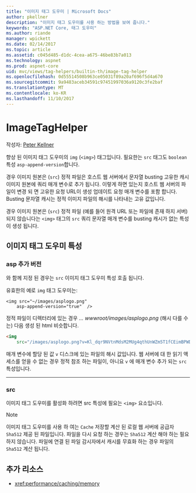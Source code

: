 ```yaml
---
title: "이미지 태그 도우미 | Microsoft Docs"
author: pkellner
description: "이미지 태그 도우미를 사용 하는 방법을 보여 줍니다."
keywords: "ASP.NET Core, 태그 도우미"
ms.author: riande
manager: wpickett
ms.date: 02/14/2017
ms.topic: article
ms.assetid: c045d485-d1dc-4cea-a675-46be83b7a013
ms.technology: aspnet
ms.prod: aspnet-core
uid: mvc/views/tag-helpers/builtin-th/image-tag-helper
ms.openlocfilehash: 0d55514508b963ce05031f89a20af696f5d4a670
ms.sourcegitcommit: 9a9483aceb34591c97451997036a9120c3fe2baf
ms.translationtype: MT
ms.contentlocale: ko-KR
ms.lasthandoff: 11/10/2017
---
```

# <a name="imagetaghelper"></a>ImageTagHelper

작성자: [Peter Kellner](http://peterkellner.net) 

향상 된 이미지 태그 도우미의 `img` (`<img>`) 태그입니다. 필요한는 `src` 태그도 `boolean` 특성 `asp-append-version`합니다.

경우 이미지 원본은 (`src`) 정적 파일은 호스트 웹 서버에서 문자열 busting 고유한 캐시 이미지 원본에 쿼리 매개 변수로 추가 됩니다. 이렇게 하면 있는지 호스트 웹 서버의 파일이 변경 되 면 고유한 요청 URL이 생성 업데이트 요청 매개 변수를 포함 합니다. Busting 문자열 캐시는 정적 이미지 파일의 해시를 나타내는 고유 값입니다.

경우 이미지 원본은 (`src`) 정적 파일 (예를 들어 원격 URL 또는 파일에 존재 하지 서버) 되지 않습니다는 `<img>` 태그의 `src` 쿼리 문자열 매개 변수를 busting 캐시가 없는 특성이 생성 됩니다.

## <a name="image-tag-helper-attributes"></a>이미지 태그 도우미 특성


### <a name="asp-append-version"></a>asp 추가 버전

와 함께 지정 된 경우는 `src` 이미지 태그 도우미 특성 호출 됩니다.

유효한의 예로 `img` 태그 도우미는:

```cshtml
<img src="~/images/asplogo.png" 
    asp-append-version="true"  />
```

정적 파일이 디렉터리에 있는 경우 *... wwwroot/images/asplogo.png* (해시 다를 수는) 다음 생성 된 html 비슷합니다.

```html
<img 
    src="/images/asplogo.png?v=Kl_dqr9NVtnMdsM2MUg4qthUnWZm5T1fCEimBPWDNgM"/>
```

매개 변수에 할당 된 값 `v` 디스크에 있는 파일의 해시 값입니다. 웹 서버에 대 한 읽기 액세스를 얻을 수 없는 경우 정적 참조 하는 파일이, 아니요 `v` 에 매개 변수 추가 되는 `src` 특성입니다.

- - -

### <a name="src"></a>src

이미지 태그 도우미를 활성화 하려면 src 특성에 필요는 `<img>` 요소입니다. 

> [!NOTE]
> 이미지 태그 도우미를 사용 하 여는 `Cache` 저장할 계산 된 로컬 웹 서버에 공급자 `Sha512` 제공 된 파일입니다. 파일을 다시 요청 하는 경우는 `Sha512` 계산 해야 하는 필요 하지 않습니다. 파일에 연결 된 파일 감시자에서 캐시를 무효화 하는 경우 파일의 `Sha512` 계산 됩니다.

## <a name="additional-resources"></a>추가 리소스

* <xref:performance/caching/memory>
